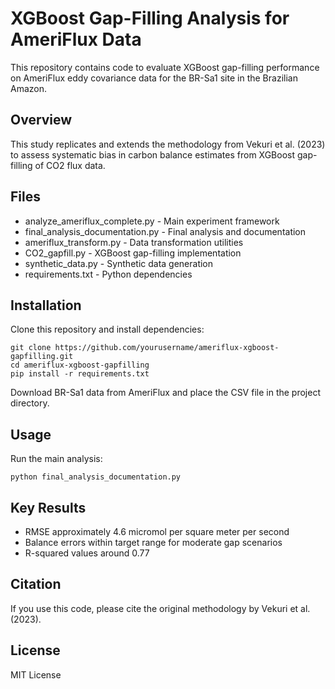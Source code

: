 # XGBoost Gap-Filling Analysis for AmeriFlux Data

This repository contains code to evaluate XGBoost gap-filling performance on AmeriFlux eddy covariance data for the BR-Sa1 site in the Brazilian Amazon.

## Overview

This study replicates and extends the methodology from Vekuri et al. (2023) to assess systematic bias in carbon balance estimates from XGBoost gap-filling of CO2 flux data.

## Files

- analyze_ameriflux_complete.py - Main experiment framework
- final_analysis_documentation.py - Final analysis and documentation  
- ameriflux_transform.py - Data transformation utilities
- CO2_gapfill.py - XGBoost gap-filling implementation
- synthetic_data.py - Synthetic data generation
- requirements.txt - Python dependencies

## Installation

Clone this repository and install dependencies:

    git clone https://github.com/yourusername/ameriflux-xgboost-gapfilling.git
    cd ameriflux-xgboost-gapfilling
    pip install -r requirements.txt

Download BR-Sa1 data from AmeriFlux and place the CSV file in the project directory.

## Usage

Run the main analysis:

    python final_analysis_documentation.py

## Key Results

- RMSE approximately 4.6 micromol per square meter per second
- Balance errors within target range for moderate gap scenarios
- R-squared values around 0.77

## Citation

If you use this code, please cite the original methodology by Vekuri et al. (2023).

## License

MIT License